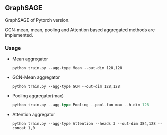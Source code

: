 ## GraphSAGE

GraphSAGE of Pytorch version. 

GCN-mean, mean, pooling and Attention based aggregated methods are implemented. 

### Usage

- Mean aggregator

  ```
  python train.py --agg-type Mean --out-dim 128,128
  ```

- GCN-Mean aggregator

  ```
  python train.py --agg-type GCN --out-dim 128,128
  ```

- Pooling aggregator(max)

  ```p
  python train.py --agg-type Pooling --pool-fun max --h-dim 128
  ```

- Attention aggregator

  ```
  python train.py --agg-type Attention --heads 3 --out-dim 384,128 --concat 1,0
  ```

